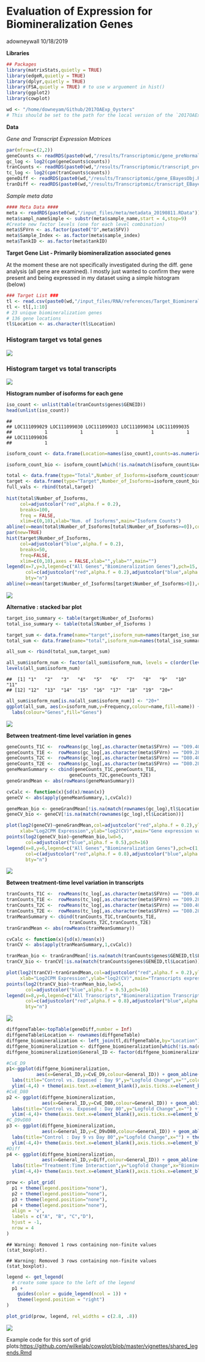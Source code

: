 Evaluation of Expression for Biomineralization Genes
================
adowneywall
10/18/2019

**Libraries**

``` r
## Packages 
library(matrixStats,quietly = TRUE)
library(edgeR,quietly = TRUE)
library(dplyr,quietly = TRUE)
library(FSA,quietly = TRUE) # to use w arguement in hist()
library(ggplot2)
library(cowplot)

wd <- "/home/downeyam/Github/2017OAExp_Oysters"
# This should be set to the path for the local version of the `2017OAExp_Oysters` github repo.
```

**Data**

*Gene and Transcript Expression Matrices*

``` r
par(mfrow=c(2,2))
geneCounts <- readRDS(paste0(wd,"/results/Transcriptomic/gene_preNormalization_DGEListObj.RData"))
gc_log <- log2(cpm(geneCounts$counts))
tranCounts <- readRDS(paste0(wd,"/results/Transcriptomic/transcript_preNormalization_DGEListObj.RData"))
tc_log <- log2(cpm(tranCounts$counts))
geneDiff <- readRDS(paste0(wd,"/results/Transcriptomic/gene_EBayesObj.RData"))
tranDiff <- readRDS(paste0(wd,"/results/Transcriptomic/transcript_EBayesObj.RData"))  
```

*Sample meta data*

``` r
#### Meta Data ####
meta <- readRDS(paste0(wd,"/input_files/meta/metadata_20190811.RData"))
meta$sampl_nameSimple <- substr(meta$sample_name,start = 4,stop=9)
#Create new factor levels (one for each level combination)
meta$SFVrn <- as.factor(paste0("D",meta$SFV))
meta$Sample_Index <- as.factor(meta$sample_index)
meta$TankID <- as.factor(meta$tankID)
```

**Target Gene List - Primarily biomineralization associated genes**

At the moment these are not specifically investigated during the diff.
gene analysis (all gene are examined). I mostly just wanted to confirm
they were present and being expressed in my dataset using a simple
histogram (below)

``` r
### Target List ###
tl <- read.csv(paste0(wd,"/input_files/RNA/references/Target_BiomineralizationGenes.csv"))
tl <- tl[,1:10]
# 23 unique biomineralization genes 
# 136 gene locations
tl$Location <- as.character(tl$Location)
```

### **Histogram target vs total genes**

![](05_AE17_RNA_biomineralizationGenes_files/figure-gfm/unnamed-chunk-5-1.png)<!-- -->

### **Histogram target vs total transcripts**

![](05_AE17_RNA_biomineralizationGenes_files/figure-gfm/unnamed-chunk-6-1.png)<!-- -->

**Histogram number of isoforms for each gene**

``` r
iso_count <- unlist(table(tranCounts$genes$GENEID))
head(unlist(iso_count))
```

    ## 
    ## LOC111099029 LOC111099030 LOC111099033 LOC111099034 LOC111099035 
    ##            1            1            1            1            1 
    ## LOC111099036 
    ##            1

``` r
isoform_count <- data.frame(Location=names(iso_count),counts=as.numeric(iso_count))

isoform_count_bio <- isoform_count[which(!is.na(match(isoform_count$Location,tl$Location))),]

total <- data.frame(type="Total",Number_of_Isoforms=isoform_count$counts)
target <- data.frame(type="Target",Number_of_Isoforms=isoform_count_bio$counts)
full_vals <- rbind(total,target)
  
hist(total$Number_of_Isoforms,
     col=adjustcolor("red",alpha.f = 0.2),
     breaks=100,
     freq = FALSE,
     xlim=c(0,10),xlab="Num. of Isoforms",main="Isoform Counts")
abline(v=mean(total$Number_of_Isoforms[total$Number_of_Isoforms>=0]),col=adjustcolor("red",alpha.f = 0.8),lwd=5)
par(new=TRUE)
hist(target$Number_of_Isoforms,
     col=adjustcolor("blue",alpha.f = 0.2),
     breaks=50,
     freq=FALSE,
     xlim=c(0,10),axes = FALSE,xlab="",ylab="",main="")
legend(x=7,y=3,legend=c("All Genes","Biomineralization Genes"),pch=15,
       col=c(adjustcolor("red",alpha.f = 0.2),adjustcolor("blue",alpha.f = 0.2)),
       bty="n")
abline(v=mean(target$Number_of_Isoforms[target$Number_of_Isoforms>0]),col=adjustcolor("blue",alpha.f = 0.8),lwd=5)
```

![](05_AE17_RNA_biomineralizationGenes_files/figure-gfm/unnamed-chunk-7-1.png)<!-- -->

**Alternative : stacked bar plot**

``` r
target_iso_summary <- table(target$Number_of_Isoforms)
total_iso_summary <- table(total$Number_of_Isoforms )

target_sum <- data.frame(name="target",isoform_num=names(target_iso_summary),Frequency=as.numeric(target_iso_summary)/sum(as.numeric(target_iso_summary)))
total_sum <- data.frame(name="total",isoform_num=names(total_iso_summary),Frequency=as.numeric(total_iso_summary)/sum(as.numeric(total_iso_summary)))

all_sum <- rbind(total_sum,target_sum)

all_sum$isoform_num <- factor(all_sum$isoform_num, levels = c(order(levels(all_sum$isoform_num)),"20+"))
levels(all_sum$isoform_num)
```

    ##  [1] "1"   "2"   "3"   "4"   "5"   "6"   "7"   "8"   "9"   "10"  "11" 
    ## [12] "12"  "13"  "14"  "15"  "16"  "17"  "18"  "19"  "20+"

``` r
all_sum$isoform_num[is.na(all_sum$isoform_num)] <- "20+"
ggplot(all_sum, aes(x=isoform_num,y=Frequency,colour=name,fill=name)) +geom_bar(position="dodge", stat="identity") +
  labs(colour="Genes",fill="Genes")
```

![](05_AE17_RNA_biomineralizationGenes_files/figure-gfm/unnamed-chunk-8-1.png)<!-- -->

**Between treatment-time level variation in
genes**

``` r
geneCounts_T1C <-  rowMeans(gc_log[,as.character(meta$SFVrn) == "D09.400"])
geneCounts_T1E <-  rowMeans(gc_log[,as.character(meta$SFVrn) == "D09.2800"])
geneCounts_T2C <-  rowMeans(gc_log[,as.character(meta$SFVrn) == "D80.400"])
geneCounts_T2E <-  rowMeans(gc_log[,as.character(meta$SFVrn) == "D80.2800"])
geneMeanSummary <- cbind(geneCounts_T1C,geneCounts_T1E,
                       geneCounts_T2C,geneCounts_T2E)
geneGrandMean <- abs(rowMeans(geneMeanSummary))

cvCalc <- function(x){sd(x)/mean(x)}
geneCV <- abs(apply(geneMeanSummary,1,cvCalc))

geneMean_bio <- geneGrandMean[!is.na(match(rownames(gc_log),tl$Location))]
geneCV_bio <- geneCV[!is.na(match(rownames(gc_log),tl$Location))]

plot(log2(geneCV)~geneGrandMean,col=adjustcolor("red",alpha.f = 0.2),ylim=c(-10,10),
     xlab="Log2CPM Expression",ylab="log2(CV)",main="Gene expression variation among treatment and time levels",xlim=c(-0.1,14))
points(log2(geneCV_bio)~geneMean_bio,lwd=5,
       col=adjustcolor("blue",alpha.f = 0.5),pch=16)
legend(x=8,y=6,legend=c("All Genes","Biomineralization Genes"),pch=c(1,16),
       col=c(adjustcolor("red",alpha.f = 0.8),adjustcolor("blue",alpha.f = 0.5)),
       bty="n")
```

![](05_AE17_RNA_biomineralizationGenes_files/figure-gfm/unnamed-chunk-9-1.png)<!-- -->

**Between treatment-time level variation in
transcripts**

``` r
tranCounts_T1C <-  rowMeans(tc_log[,as.character(meta$SFVrn) == "D09.400"])
tranCounts_T1E <-  rowMeans(tc_log[,as.character(meta$SFVrn) == "D09.2800"])
tranCounts_T2C <-  rowMeans(tc_log[,as.character(meta$SFVrn) == "D80.400"])
tranCounts_T2E <-  rowMeans(tc_log[,as.character(meta$SFVrn) == "D80.2800"])
tranMeanSummary <- cbind(tranCounts_T1C,tranCounts_T1E,
                       tranCounts_T2C,tranCounts_T2E)
tranGrandMean <- abs(rowMeans(tranMeanSummary))

cvCalc <- function(x){sd(x)/mean(x)}
tranCV <- abs(apply(tranMeanSummary,1,cvCalc))

tranMean_bio <- tranGrandMean[!is.na(match(tranCounts$genes$GENEID,tl$Location))]
tranCV_bio <- tranCV[!is.na(match(tranCounts$genes$GENEID,tl$Location))]

plot(log2(tranCV)~tranGrandMean,col=adjustcolor("red",alpha.f = 0.2),ylim=c(-10,10),
     xlab="Log2CPM Expression",ylab="log2(CV)",main="Transcripts expression variation among treatment and time levels",xlim=c(-0.1,14))
points(log2(tranCV_bio)~tranMean_bio,lwd=5,
       col=adjustcolor("blue",alpha.f = 0.5),pch=16)
legend(x=8,y=6,legend=c("All Transcripts","Biomineralization Transcripts"),pch=c(1,16),
       col=c(adjustcolor("red",alpha.f = 0.8),adjustcolor("blue",alpha.f = 0.5)),
       bty="n")
```

![](05_AE17_RNA_biomineralizationGenes_files/figure-gfm/unnamed-chunk-10-1.png)<!-- -->

``` r
diffgeneTable<-topTable(geneDiff,number = Inf)
diffgeneTable$Location <- rownames(diffgeneTable)
diffgene_biomineralization <- left_join(tl,diffgeneTable,by="Location")
diffgene_biomineralization <- diffgene_biomineralization[which(!is.na(diffgene_biomineralization$GENEID)),]
diffgene_biomineralization$General_ID <- factor(diffgene_biomineralization$General_ID)

#CvE_D9
p1<-ggplot(diffgene_biomineralization,
           aes(x=General_ID,y=CvE_D9,colour=General_ID)) + geom_abline(slope=0,intercept=0,colour="black") +geom_boxplot() +
  labs(title="Control vs. Exposed : Day 9",y="Logfold Change",x="",colour="Biomineralization Genes") + theme_cowplot(12) +
  ylim(-4,4) + theme(axis.text.x=element_blank(),axis.ticks.x=element_blank())
#CvE_D80
p2 <- ggplot(diffgene_biomineralization,
             aes(x=General_ID,y=CvE_D80,colour=General_ID)) + geom_abline(slope=0,intercept=0,colour="black") +geom_boxplot() +
  labs(title="Control vs. Exposed : Day 80",y="Logfold Change",x="") + theme_cowplot(12) +
  ylim(-4,4)+ theme(axis.text.x=element_blank(),axis.ticks.x=element_blank())
#C_D9vD80
p3 <- ggplot(diffgene_biomineralization,
             aes(x=General_ID,y=C_D9vD80,colour=General_ID)) + geom_abline(slope=0,intercept=0,colour="black") +geom_boxplot() +
  labs(title="Control : Day 9 vs Day 80",y="Logfold Change",x="") + theme_cowplot(12) +
  ylim(-4,4)+ theme(axis.text.x=element_blank(),axis.ticks.x=element_blank())
#Diff
p4 <- ggplot(diffgene_biomineralization,
             aes(x=General_ID,y=Diff,colour=General_ID)) + geom_abline(slope=0,intercept=0,colour="black") +geom_boxplot() +
  labs(title="Treatment:Time Interaction",y="Logfold Change",x="Biomineralization genes") + theme_cowplot(12) +
  ylim(-4,4)+ theme(axis.text.x=element_blank(),axis.ticks.x=element_blank())

prow <- plot_grid(
  p1 + theme(legend.position="none"),
  p2 + theme(legend.position="none"),
  p3 + theme(legend.position="none"),
  p4 + theme(legend.position="none"),
  align = 'v',
  labels = c("A", "B", "C","D"),
  hjust = -1,
  nrow = 4
)
```

    ## Warning: Removed 1 rows containing non-finite values (stat_boxplot).

    ## Warning: Removed 3 rows containing non-finite values (stat_boxplot).

``` r
legend <- get_legend(
  # create some space to the left of the legend
  p1 + 
    guides(color = guide_legend(ncol = 1)) +  
    theme(legend.position = "right")
)

plot_grid(prow, legend, rel_widths = c(2.8, .8))
```

![](05_AE17_RNA_biomineralizationGenes_files/figure-gfm/unnamed-chunk-11-1.png)<!-- -->

Example code for this sort of grid
plots:<https://github.com/wilkelab/cowplot/blob/master/vignettes/shared_legends.Rmd>
